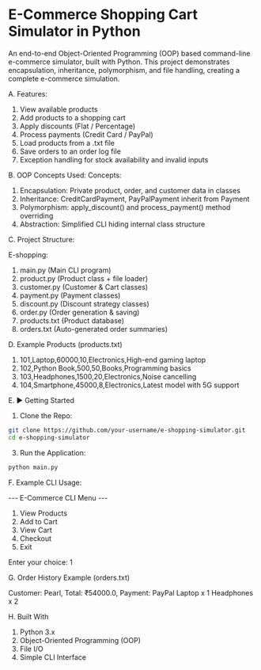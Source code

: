 # E-Commerce Shopping Cart Simulator in Python
An end-to-end Object-Oriented Programming (OOP) based command-line e-commerce simulator, built with Python.
This project demonstrates encapsulation, inheritance, polymorphism, and file handling, creating a complete e-commerce simulation.

A. Features:
1. View available products
2. Add products to a shopping cart
3. Apply discounts (Flat / Percentage)
4. Process payments (Credit Card / PayPal)
5. Load products from a .txt file
6. Save orders to an order log file
7. Exception handling for stock availability and invalid inputs

B. OOP Concepts Used:
Concepts:
1. Encapsulation: Private product, order, and customer data in classes
2. Inheritance: CreditCardPayment, PayPalPayment inherit from Payment
3. Polymorphism: apply_discount() and process_payment() method overriding
4. Abstraction: Simplified CLI hiding internal class structure

C. Project Structure:

E-shopping:
1. main.py (Main CLI program)
2. product.py (Product class + file loader)
3. customer.py (Customer & Cart classes)
4. payment.py (Payment classes)
5. discount.py (Discount strategy classes)
6. order.py (Order generation & saving)
7. products.txt (Product database)
8. orders.txt (Auto-generated order summaries)

D. Example Products (products.txt)

1. 101,Laptop,60000,10,Electronics,High-end gaming laptop
2. 102,Python Book,500,50,Books,Programming basics
3. 103,Headphones,1500,20,Electronics,Noise cancelling
4. 104,Smartphone,45000,8,Electronics,Latest model with 5G support

E. ▶️ Getting Started
1. Clone the Repo:
```bash
git clone https://github.com/your-username/e-shopping-simulator.git
cd e-shopping-simulator
```

3. Run the Application:
```bash
python main.py
```

F. Example CLI Usage:

--- E-Commerce CLI Menu ---
1. View Products
2. Add to Cart
3. View Cart
4. Checkout
5. Exit

Enter your choice: 1

G. Order History Example (orders.txt)

Customer: Pearl, Total: ₹54000.0, Payment: PayPal
Laptop x 1
Headphones x 2

H. Built With
1. Python 3.x
2. Object-Oriented Programming (OOP)
3. File I/O
4. Simple CLI Interface

